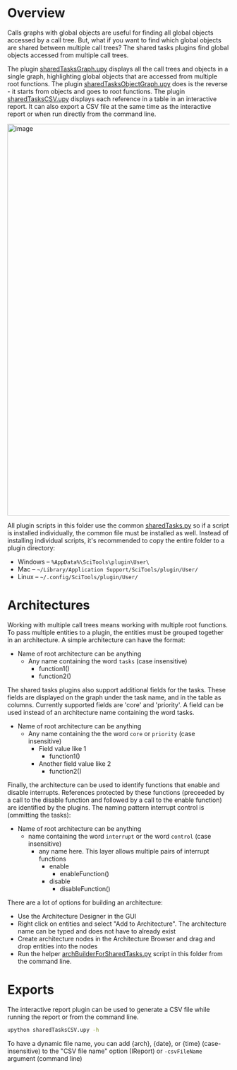 # Overview

Calls graphs with global objects are useful for finding all global objects accessed by a call tree. But, what if you want to find which global objects are shared between multiple call trees? The shared tasks plugins find global objects accessed from multiple call trees.

The plugin [sharedTasksGraph.upy](https://raw.githubusercontent.com/stinb/plugins/main/Solutions/sharedTasks/sharedTasksGraph.upy) displays all the call trees and objects in a single graph, highlighting global objects that are accessed from multiple root functions. The plugin [sharedTasksObjectGraph.upy](https://raw.githubusercontent.com/stinb/plugins/main/Solutions/sharedTasks/sharedTasksObjectGraph.upy) does is the reverse - it starts from objects and goes to root functions. The plugin [sharedTasksCSV.upy](https://raw.githubusercontent.com/stinb/plugins/main/Solutions/sharedTasks/sharedTasksCSV.upy) displays each reference in a table in an interactive report. It can also export a CSV file at the same time as the interactive report or when run directly from the command line.

<img width="886" alt="image" src="https://github.com/stinb/plugins/assets/7937320/ff1f01b2-4970-4c34-ad12-ada42ee13c22">

All plugin scripts in this folder use the common [sharedTasks.py](https://github.com/stinb/plugins/blob/main/Solutions/sharedTasks/sharedTAsks.py) so if a script is installed individually, the common file must be installed as well. Instead of installing individual scripts, it's recommended to copy the entire folder to a plugin directory:

- Windows – `%AppData%\SciTools\plugin\User\`
- Mac – `~/Library/Application Support/SciTools/plugin/User/`
- Linux – `~/.config/SciTools/plugin/User/`

# Architectures

Working with multiple call trees means working with multiple root functions. To pass multiple entities to a plugin, the entities must be grouped together in an architecture. A simple architecture can have the format:

- Name of root architecture can be anything
  - Any name containing the word `tasks` (case insensitive)
    - function1()
    - function2()

The shared tasks plugins also support additional fields for the tasks. These fields are displayed on the graph under the task name, and in the table as columns. Currently supported fields are 'core' and 'priority'. A field can be used instead of an architecture name containing the word tasks.

- Name of root architecture can be anything
  - Any name containing the the word `core` or `priority` (case insensitive)
    - Field value like 1
      - function1()
    - Another field value like 2
      - function2()

Finally, the architecture can be used to identify functions that enable and disable interrupts. References protected by these functions (preceeded by a call to the disable function and followed by a call to the enable function) are identified by the plugins. The naming pattern interrupt control is (ommitting the tasks):

- Name of root architecture can be anything
  - name containing the word `interrupt` or the word `control` (case insensitive)
    - any name here. This layer allows multiple pairs of interrupt functions
      - enable
        - enableFunction()
      - disable
        - disableFunction()

There are a lot of options for building an architecture:

- Use the Architecture Designer in the GUI
- Right click on entities and select "Add to Architecture". The architecture name can be typed and does not have to already exist
- Create architecture nodes in the Architecture Browser and drag and drop entities into the nodes
- Run the helper [archBuilderForSharedTasks.py](https://raw.githubusercontent.com/stinb/plugins/main/Solutions/sharedTasks/archBuilderForSharedTasks.py) script in this folder from the command line.

# Exports

The interactive report plugin can be used to generate a CSV file while running the report or from the command line.

```sh
upython sharedTasksCSV.upy -h
```

To have a dynamic file name, you can add {arch}, {date}, or {time} (case-insensitive) to the "CSV file name" option (IReport) or `-csvFileName` argument (command line)
